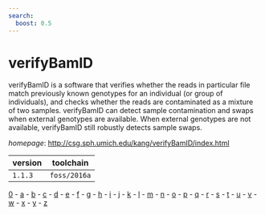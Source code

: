 ```yaml
---
search:
  boost: 0.5
---
```

# verifyBamID

verifyBamID is a software that verifies whether the reads in particular file match previously known   genotypes for an individual (or group of individuals), and checks whether the reads are contaminated as a mixture of   two samples. verifyBamID can detect sample contamination and swaps when external genotypes are available. When   external genotypes are not available, verifyBamID still robustly detects sample swaps.

*homepage*: <http://csg.sph.umich.edu/kang/verifyBamID/index.html>

version | toolchain
--------|----------
``1.1.3`` | ``foss/2016a``

[0](../0/index.md) - [a](../a/index.md) - [b](../b/index.md) - [c](../c/index.md) - [d](../d/index.md) - [e](../e/index.md) - [f](../f/index.md) - [g](../g/index.md) - [h](../h/index.md) - [i](../i/index.md) - [j](../j/index.md) - [k](../k/index.md) - [l](../l/index.md) - [m](../m/index.md) - [n](../n/index.md) - [o](../o/index.md) - [p](../p/index.md) - [q](../q/index.md) - [r](../r/index.md) - [s](../s/index.md) - [t](../t/index.md) - [u](../u/index.md) - [v](../v/index.md) - [w](../w/index.md) - [x](../x/index.md) - [y](../y/index.md) - [z](../z/index.md)

